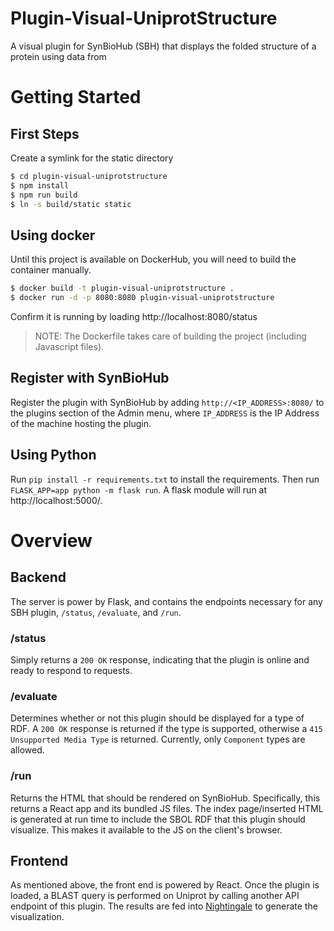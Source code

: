 # Plugin-Visual-UniprotStructure
A visual plugin for SynBioHub (SBH) that displays the folded structure of a protein using data from

# Getting Started
## First Steps
Create a symlink for the static directory
```bash
$ cd plugin-visual-uniprotstructure
$ npm install
$ npm run build
$ ln -s build/static static
```
## Using docker
Until this project is available on DockerHub, you will need to build the container manually.
```bash
$ docker build -t plugin-visual-uniprotstructure .
$ docker run -d -p 8080:8080 plugin-visual-uniprotstructure
```
Confirm it is running by loading http://localhost:8080/status

> NOTE: The Dockerfile takes care of building the project (including Javascript files).

## Register with SynBioHub
Register the plugin with SynBioHub by adding `http://<IP_ADDRESS>:8080/` to the plugins section of the Admin menu, where `IP_ADDRESS` is the IP Address of the machine hosting the plugin.

## Using Python
Run `pip install -r requirements.txt` to install the requirements. Then run `FLASK_APP=app python -m flask run`. A flask module will run at http://localhost:5000/.

# Overview
## Backend
The server is power by Flask, and contains the endpoints necessary for any SBH plugin, `/status`, `/evaluate`, and `/run`.

### /status
Simply returns a `200 OK` response, indicating that the plugin is online and ready to respond to requests.

### /evaluate
Determines whether or not this plugin should be displayed for a type of RDF. A `200 OK` response is returned if the type is supported, otherwise a `415 Unsupported Media Type` is returned. Currently, only `Component` types are allowed.

### /run
Returns the HTML that should be rendered on SynBioHub.
Specifically, this returns a React app and its bundled JS files. The index page/inserted HTML is generated at run time to include the SBOL RDF that this plugin should visualize. This makes it available to the JS on the client's browser.

## Frontend
As mentioned above, the front end is powered by React. Once the plugin is loaded, a BLAST query is performed on Uniprot by calling another API endpoint of this plugin. The results are fed into [Nightingale](https://github.com/ebi-webcomponents/nightingale) to generate the visualization.